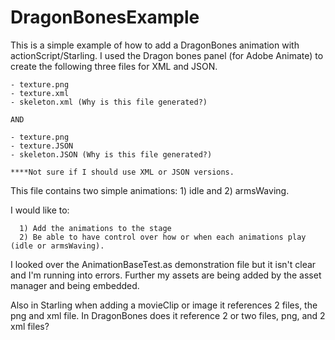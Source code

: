 # DragonBonesExample
This is a simple example of how to add a DragonBones animation with actionScript/Starling.
I used the Dragon bones panel (for Adobe Animate) to create the following three files for XML and JSON.

    - texture.png 
    - texture.xml
    - skeleton.xml (Why is this file generated?)

    AND

    - texture.png 
    - texture.JSON
    - skeleton.JSON (Why is this file generated?)

    ****Not sure if I should use XML or JSON versions.

This file contains two simple animations: 1) idle and 2) armsWaving.

I would like to: 

      1) Add the animations to the stage 
      2) Be able to have control over how or when each animations play (idle or armsWaving).

I looked over the AnimationBaseTest.as demonstration file but it isn't clear and I'm running into errors. Further 
my assets are being added by the asset manager and being embedded.

Also in Starling when adding a movieClip or image it references 2 files, the png and xml file. In DragonBones does it reference
2 or two files, png, and 2 xml files?
